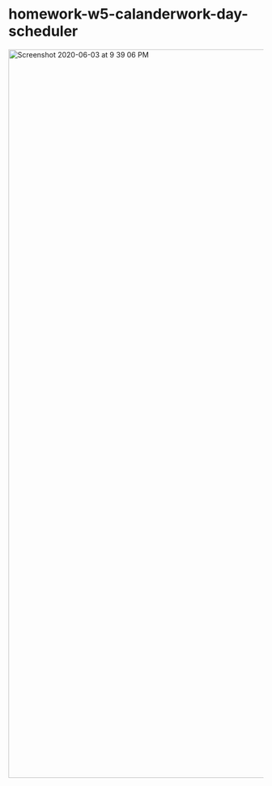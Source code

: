 # homework-w5-calanderwork-day-scheduler
<img width="1440" alt="Screenshot 2020-06-03 at 9 39 06 PM" src="https://user-images.githubusercontent.com/63940676/83715626-b967c900-a5e2-11ea-92e6-a3011124fe65.png">
